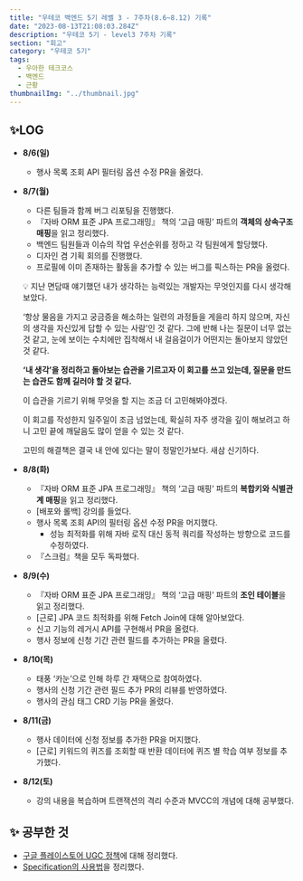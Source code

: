 ```yaml
---
title: "우테코 백엔드 5기 레벨 3 - 7주차(8.6~8.12) 기록"
date: "2023-08-13T21:08:03.284Z"
description: "우테코 5기 - level3 7주차 기록"
section: "회고" 
category: "우테코 5기"
tags:
  - 우아한 테크코스
  - 백엔드
  - 근황
thumbnailImg: "../thumbnail.jpg"
---
```


## ✨LOG

- **8/6(일)**
  - 행사 목록 조회 API 필터링 옵션 수정 PR을 올렸다.
- **8/7(월)**

  - 다른 팀들과 함께 버그 리포팅을 진행했다.
  - 『자바 ORM 표준 JPA 프로그래밍』 책의 ‘고급 매핑’ 파트의 **객체의 상속구조 매핑**을 읽고 정리했다.
  - 백엔드 팀원들과 이슈의 작업 우선순위를 정하고 각 팀원에게 할당했다.
  - 디자인 겸 기획 회의를 진행했다.
  - 프로필에 이미 존재하는 활동을 추가할 수 있는 버그를 픽스하는 PR을 올렸다.
  <aside>

  💡 지난 면담때 얘기했던 내가 생각하는 능력있는 개발자는 무엇인지를 다시 생각해보았다.

  ‘항상 물음을 가지고 궁금증을 해소하는 일련의 과정들을 게을리 하지 않으며, 자신의 생각을 자신있게 답할 수 있는 사람'인 것 같다. 그에 반해 나는 질문이 너무 없는 것 같고, 눈에 보이는 수치에만 집착해서 내 걸음걸이가 어떤지는 돌아보지 않았던 것 같다.

  **‘내 생각’을 정리하고 돌아보는 습관을 기르고자 이 회고를 쓰고 있는데, 질문을 만드는 습관도 함께 길러야 할 것 같다.**

  이 습관을 기르기 위해 무엇을 할 지는 조금 더 고민해봐야겠다.

  이 회고를 작성한지 일주일이 조금 넘었는데, 확실히 자주 생각을 깊이 해보려고 하니 고민 끝에 깨달음도 많이 얻을 수 있는 것 같다.

  고민의 해결책은 결국 내 안에 있다는 말이 정말인가보다. 새삼 신기하다.

    </aside>

- **8/8(화)**
  - 『자바 ORM 표준 JPA 프로그래밍』 책의 ‘고급 매핑’ 파트의 **복합키와 식별관계 매핑**을 읽고 정리했다.
  - [배포와 롤백] 강의를 들었다.
  - 행사 목록 조회 API의 필터링 옵션 수정 PR을 머지했다.
    - 성능 최적화를 위해 자바 로직 대신 동적 쿼리를 작성하는 방향으로 코드를 수정하였다.
  - 『스크럼』책을 모두 독파했다.
- **8/9(수)**
  - 『자바 ORM 표준 JPA 프로그래밍』 책의 ‘고급 매핑’ 파트의 **조인 테이블**을 읽고 정리했다.
  - [근로] JPA 코드 최적화를 위해 Fetch Join에 대해 알아보았다.
  - 신고 기능의 레거시 API를 구현해서 PR을 올렸다.
  - 행사 정보에 신청 기간 관련 필드를 추가하는 PR을 올렸다.
- **8/10(목)**
  - 태풍 ‘카눈’으로 인해 하루 간 재택으로 참여하였다.
  - 행사의 신청 기간 관련 필드 추가 PR의 리뷰를 반영하였다.
  - 행사의 관심 태그 CRD 기능 PR을 올렸다.
- **8/11(금)**
  - 행사 데이터에 신청 정보를 추가한 PR을 머지했다.
  - [근로] 키워드의 퀴즈를 조회할 때 반환 데이터에 퀴즈 별 학습 여부 정보를 추가했다.
- **8/12(토)**
  - 강의 내용을 복습하며 트랜잭션의 격리 수준과 MVCC의 개념에 대해 공부했다.

## ✨ 공부한 것

- [구글 플레이스토어 UGC 정책](https://amaran-th.github.io/%EC%A3%BC%EC%A0%80%EB%A6%AC%EC%A3%BC%EC%A0%80%EB%A6%AC/[Android]%20%EA%B5%AC%EA%B8%80%20%ED%94%8C%EB%A0%88%EC%9D%B4%EC%8A%A4%ED%86%A0%EC%96%B4%20UGC%20%EC%A0%95%EC%B1%85/)에 대해 정리했다.
- [Specification의 사용법](https://amaran-th.github.io/Spring/[JPA]%20Specification%EC%9C%BC%EB%A1%9C%20%EB%8F%99%EC%A0%81%20%EC%BF%BC%EB%A6%AC%20%EC%9E%91%EC%84%B1%ED%95%98%EA%B8%B0/)을 정리했다.
